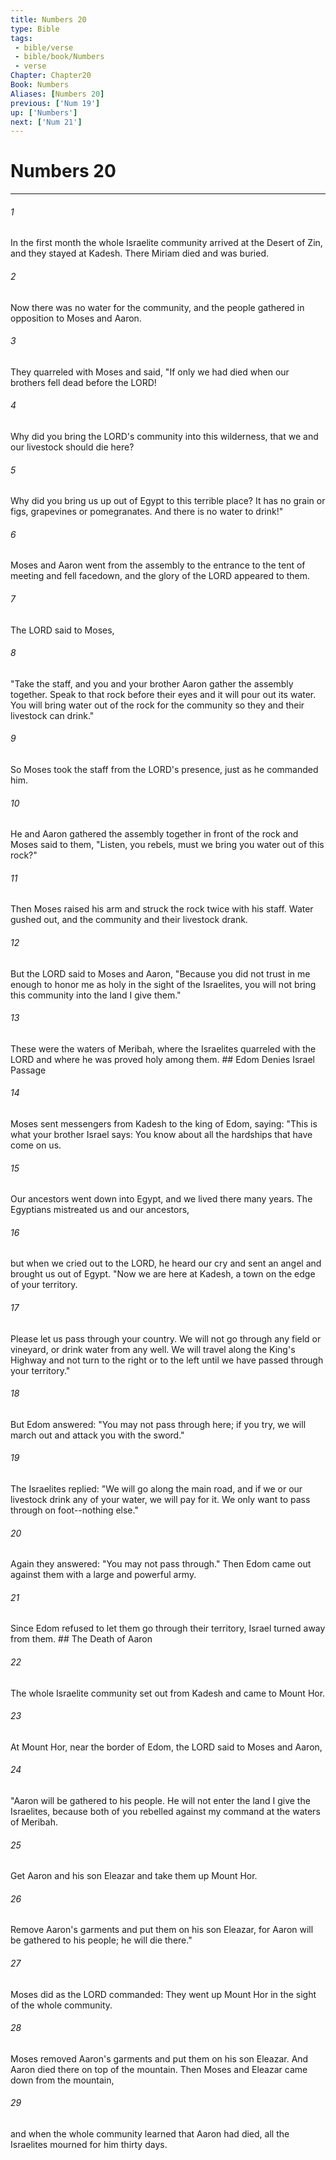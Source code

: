 ```yaml
---
title: Numbers 20
type: Bible
tags:
 - bible/verse
 - bible/book/Numbers
 - verse
Chapter: Chapter20
Book: Numbers
Aliases: [Numbers 20]
previous: ['Num 19']
up: ['Numbers']
next: ['Num 21']
---
```

# Numbers 20

***


###### 1 
In the first month the whole Israelite community arrived at the Desert of Zin, and they stayed at Kadesh. There Miriam died and was buried. 

###### 2 
Now there was no water for the community, and the people gathered in opposition to Moses and Aaron. 

###### 3 
They quarreled with Moses and said, "If only we had died when our brothers fell dead before the LORD! 

###### 4 
Why did you bring the LORD's community into this wilderness, that we and our livestock should die here? 

###### 5 
Why did you bring us up out of Egypt to this terrible place? It has no grain or figs, grapevines or pomegranates. And there is no water to drink!" 

###### 6 
Moses and Aaron went from the assembly to the entrance to the tent of meeting and fell facedown, and the glory of the LORD appeared to them. 

###### 7 
The LORD said to Moses, 

###### 8 
"Take the staff, and you and your brother Aaron gather the assembly together. Speak to that rock before their eyes and it will pour out its water. You will bring water out of the rock for the community so they and their livestock can drink." 

###### 9 
So Moses took the staff from the LORD's presence, just as he commanded him. 

###### 10 
He and Aaron gathered the assembly together in front of the rock and Moses said to them, "Listen, you rebels, must we bring you water out of this rock?" 

###### 11 
Then Moses raised his arm and struck the rock twice with his staff. Water gushed out, and the community and their livestock drank. 

###### 12 
But the LORD said to Moses and Aaron, "Because you did not trust in me enough to honor me as holy in the sight of the Israelites, you will not bring this community into the land I give them." 

###### 13 
These were the waters of Meribah, where the Israelites quarreled with the LORD and where he was proved holy among them. ## Edom Denies Israel Passage 

###### 14 
Moses sent messengers from Kadesh to the king of Edom, saying: "This is what your brother Israel says: You know about all the hardships that have come on us. 

###### 15 
Our ancestors went down into Egypt, and we lived there many years. The Egyptians mistreated us and our ancestors, 

###### 16 
but when we cried out to the LORD, he heard our cry and sent an angel and brought us out of Egypt. "Now we are here at Kadesh, a town on the edge of your territory. 

###### 17 
Please let us pass through your country. We will not go through any field or vineyard, or drink water from any well. We will travel along the King's Highway and not turn to the right or to the left until we have passed through your territory." 

###### 18 
But Edom answered: "You may not pass through here; if you try, we will march out and attack you with the sword." 

###### 19 
The Israelites replied: "We will go along the main road, and if we or our livestock drink any of your water, we will pay for it. We only want to pass through on foot--nothing else." 

###### 20 
Again they answered: "You may not pass through." Then Edom came out against them with a large and powerful army. 

###### 21 
Since Edom refused to let them go through their territory, Israel turned away from them. ## The Death of Aaron 

###### 22 
The whole Israelite community set out from Kadesh and came to Mount Hor. 

###### 23 
At Mount Hor, near the border of Edom, the LORD said to Moses and Aaron, 

###### 24 
"Aaron will be gathered to his people. He will not enter the land I give the Israelites, because both of you rebelled against my command at the waters of Meribah. 

###### 25 
Get Aaron and his son Eleazar and take them up Mount Hor. 

###### 26 
Remove Aaron's garments and put them on his son Eleazar, for Aaron will be gathered to his people; he will die there." 

###### 27 
Moses did as the LORD commanded: They went up Mount Hor in the sight of the whole community. 

###### 28 
Moses removed Aaron's garments and put them on his son Eleazar. And Aaron died there on top of the mountain. Then Moses and Eleazar came down from the mountain, 

###### 29 
and when the whole community learned that Aaron had died, all the Israelites mourned for him thirty days. 
